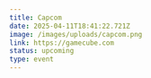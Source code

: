 ```yaml
---
title: Capcom
date: 2025-04-11T18:41:22.721Z
image: /images/uploads/capcom.png
link: https://gamecube.com
status: upcoming
type: event
---
```

